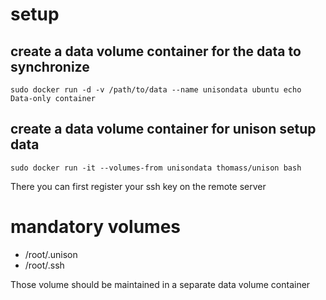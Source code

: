 # setup

## create a data volume container for the data to synchronize

```
sudo docker run -d -v /path/to/data --name unisondata ubuntu echo Data-only container
```

## create a data volume container for unison setup data

```
sudo docker run -it --volumes-from unisondata thomass/unison bash
```

There you can first register your ssh key on the remote server

# mandatory volumes

* /root/.unison
* /root/.ssh

Those volume should be maintained in a separate data volume container
